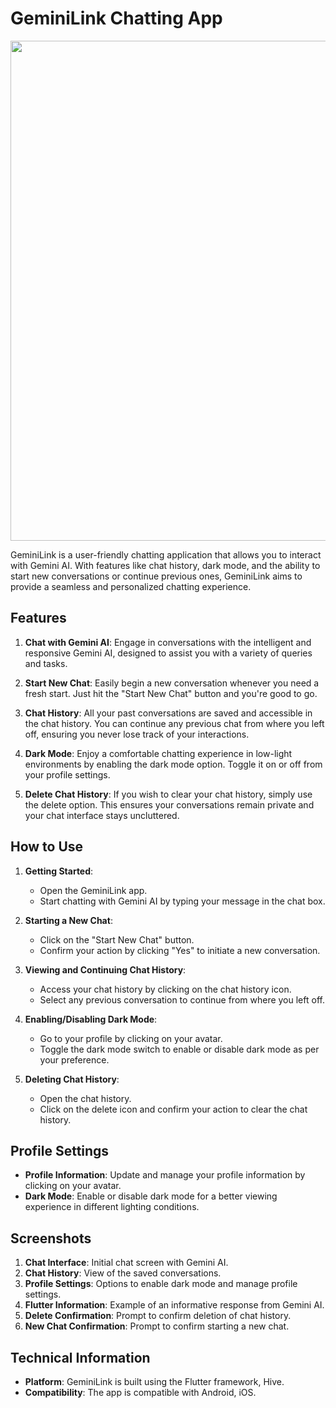 # GeminiLink Chatting App
<img src="https://github.com/gitsak12/gemini-chat/assets/98003573/eaf128f3-e4fc-4075-a20d-0b239b05c2f0" width=1000 height=800>

GeminiLink is a user-friendly chatting application that allows you to interact with Gemini AI. With features like chat history, dark mode, and the ability to start new conversations or continue previous ones, GeminiLink aims to provide a seamless and personalized chatting experience.

## Features

1. **Chat with Gemini AI**: Engage in conversations with the intelligent and responsive Gemini AI, designed to assist you with a variety of queries and tasks.

2. **Start New Chat**: Easily begin a new conversation whenever you need a fresh start. Just hit the "Start New Chat" button and you're good to go.

3. **Chat History**: All your past conversations are saved and accessible in the chat history. You can continue any previous chat from where you left off, ensuring you never lose track of your interactions.

4. **Dark Mode**: Enjoy a comfortable chatting experience in low-light environments by enabling the dark mode option. Toggle it on or off from your profile settings.

5. **Delete Chat History**: If you wish to clear your chat history, simply use the delete option. This ensures your conversations remain private and your chat interface stays uncluttered.

## How to Use

1. **Getting Started**:
   - Open the GeminiLink app.
   - Start chatting with Gemini AI by typing your message in the chat box.

2. **Starting a New Chat**:
   - Click on the "Start New Chat" button.
   - Confirm your action by clicking "Yes" to initiate a new conversation.

3. **Viewing and Continuing Chat History**:
   - Access your chat history by clicking on the chat history icon.
   - Select any previous conversation to continue from where you left off.

4. **Enabling/Disabling Dark Mode**:
   - Go to your profile by clicking on your avatar.
   - Toggle the dark mode switch to enable or disable dark mode as per your preference.

5. **Deleting Chat History**:
   - Open the chat history.
   - Click on the delete icon and confirm your action to clear the chat history.

## Profile Settings

- **Profile Information**: Update and manage your profile information by clicking on your avatar.
- **Dark Mode**: Enable or disable dark mode for a better viewing experience in different lighting conditions.

## Screenshots

1. **Chat Interface**: Initial chat screen with Gemini AI.
2. **Chat History**: View of the saved conversations.
3. **Profile Settings**: Options to enable dark mode and manage profile settings.
4. **Flutter Information**: Example of an informative response from Gemini AI.
5. **Delete Confirmation**: Prompt to confirm deletion of chat history.
6. **New Chat Confirmation**: Prompt to confirm starting a new chat.

## Technical Information

- **Platform**: GeminiLink is built using the Flutter framework, Hive.
- **Compatibility**: The app is compatible with Android, iOS.

